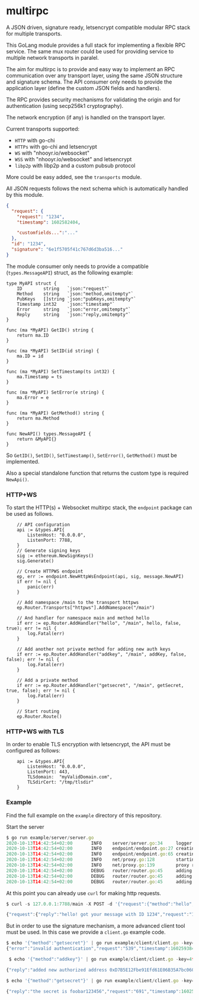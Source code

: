 # multirpc

A JSON driven, signature ready, letsencrypt compatible modular RPC stack for multiple transports.

This GoLang module provides a full stack for implementing a flexible RPC service.
The same mux router could be used for providing service to multiple network transports in paralel.

The aim for multirpc is to provide and easy way to implement an RPC communication over any transport layer, 
using the same JSON structure and signature schema.
The API consumer only needs to provide the application layer (define the custom JSON fields and handlers).

The RPC provides security mechanisms for validating the origin and for authentication (using secp256k1 cryptography).

The network encryption (if any) is handled on the transport layer.

Current transports supported:
+ `HTTP` with go-chi
+ `HTTPs` with go-chi and letsencrypt
+ `WS` with "nhooyr.io/websocket"
+ `WSS` with "nhooyr.io/websocket" and letsencrypt
+ `libp2p` with libp2p and a custom pubsub protocol

More could be easy added, see the `transports` module.

All JSON requests follows the next schema which is automatically handled by this module.

```json
{
  "request": {
    "request": "1234",
    "timestamp": 1602582404,

    "customfields...":"..."
  },
  "id": "1234",
  "signature": "6e1f5705f41c767d6d3ba516..."
}
```

The module consumer only needs to provide a compatible (`types.MessageAPI`) struct, as the following example:

```golang
type MyAPI struct {
	ID        string   `json:"request"`
	Method    string   `json:"method,omitempty"`
	PubKeys   []string `json:"pubKeys,omitempty"`
	Timestamp int32    `json:"timestamp"`
	Error     string   `json:"error,omitempty"`
	Reply     string   `json:"reply,omitempty"`
}

func (ma *MyAPI) GetID() string {
	return ma.ID
}

func (ma *MyAPI) SetID(id string) {
	ma.ID = id
}

func (ma *MyAPI) SetTimestamp(ts int32) {
	ma.Timestamp = ts
}

func (ma *MyAPI) SetError(e string) {
	ma.Error = e
}

func (ma *MyAPI) GetMethod() string {
	return ma.Method
}

func NewAPI() types.MessageAPI {
	return &MyAPI{}
}
```

So `GetID()`, `SetID()`, `SetTimestamp()`, `SetError()`, `GetMethod()` must be implemented.

Also a special standalone function that returns the custom type is required `NewApi()`.

### HTTP+WS

To start the HTTP(s) +  Websocket multirpc stack, the `endpoint` package can be used as follows.

```golang
	// API configuration
	api := &types.API{
		ListenHost: "0.0.0.0",
		ListenPort: 7788,
	}
	// Generate signing keys
	sig := ethereum.NewSignKeys()
	sig.Generate()

	// Create HTTPWS endpoint
	ep, err := endpoint.NewHttpWsEndpoint(api, sig, message.NewAPI)
	if err != nil {
		panic(err)
	}

	// Add namespace /main to the transport httpws
	ep.Router.Transports["httpws"].AddNamespace("/main")

	// And handler for namespace main and method hello
	if err := ep.Router.AddHandler("hello", "/main", hello, false, true); err != nil {
		log.Fatal(err)
    }

    // Add another not private method for adding new auth keys
	if err := ep.Router.AddHandler("addkey", "/main", addKey, false, false); err != nil {
		log.Fatal(err)
	}

	// Add a private method
	if err := ep.Router.AddHandler("getsecret", "/main", getSecret, true, false); err != nil {
		log.Fatal(err)
	}

	// Start routing
	ep.Router.Route()
```

### HTTP+WS with TLS

In order to enable TLS encryption with letsencrypt, the API must be configured as follows:

```golang
    api := &types.API{
        ListenHost: "0.0.0.0",
        ListenPort: 443,
        TLSdomain:  "myValidDomain.com",
        TLSdirCert: "/tmp/tlsdir"
    }
```	

### Example

Find the full example on the `example` directory of this repository.

Start the server

```js
$ go run example/server/server.go 
2020-10-13T14:42:54+02:00       INFO    server/server.go:34     logger construction succeeded at level debug and output stdout
2020-10-13T14:42:54+02:00       INFO    endpoint/endpoint.go:27 creating API service
2020-10-13T14:42:54+02:00       INFO    endpoint/endpoint.go:65 creating proxy service, listening on 0.0.0.0:7788
2020-10-13T14:42:54+02:00       INFO    net/proxy.go:128        starting go-chi http server
2020-10-13T14:42:54+02:00       INFO    net/proxy.go:139        proxy ready at http://[::]:7788
2020-10-13T14:42:54+02:00       DEBUG   router/router.go:45     adding new handler hello for namespace /main
2020-10-13T14:42:54+02:00       DEBUG   router/router.go:45     adding new handler addkey for namespace /main
2020-10-13T14:42:54+02:00       DEBUG   router/router.go:45     adding new handler getsecret for namespace /main
```

At this point you can already use `curl` for making http requests.

```js
$ curl -s 127.0.0.1:7788/main -X POST -d '{"request":{"method":"hello", "request":"1234"}, "id":"1234"}'

{"request":{"reply":"hello! got your message with ID 1234","request":"1234","timestamp":1602593026},"id":"1234","signature":"5ddc0fd1a13c7612875c089feea712bae6df2d05c5cea3b4e9cfaf6e109ae3bb1d3b6915f8933f3ea20179209a076e1e7fd6328efdabc08c347d9c5807eb2bef01"}
```

But in order to use the signature mechanism, a more advanced client tool must be used. In this case we provide a `client.go` example code.

```js
$ echo '{"method":"getsecret"}' | go run example/client/client.go -key=4f81e884843a5910af16dd85424bdd6a4bb524159abeee798ed557cd6418eb17
{"error":"invalid authentication","request":"539","timestamp":1602593846}
```

```js
 $ echo '{"method":"addkey"}' | go run example/client/client.go -key=4f81e884843a5910af16dd85424bdd6a4bb524159abeee798ed557cd6418eb17

{"reply":"added new authorized address 0xD7B5E12Fbe91Efd61E06B35A7bc06028cbe0209E","request":"28","timestamp":1602593157}
```

```js
$ echo '{"method":"getsecret"}' | go run example/client/client.go -key=4f81e884843a5910af16dd85424bdd6a4bb524159abeee798ed557cd6418eb17

{"reply":"the secret is foobar123456","request":"691","timestamp":1602593187}
```
